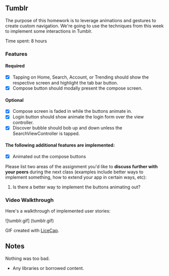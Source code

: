 ## Tumblr

The purpose of this homework is to leverage animations and gestures to create custom navigation. We're going to use the techniques from this week to implement some interactions in Tumblr.

Time spent: 8 hours

### Features

#### Required

- [X] Tapping on Home, Search, Account, or Trending should show the respective screen and highlight the tab bar button.
- [X] Compose button should modally present the compose screen.

#### Optional

- [X] Compose screen is faded in while the buttons animate in.
- [X] Login button should show animate the login form over the view controller.
- [X] Discover bubble should bob up and down unless the SearchViewController is tapped.

#### The following **additional** features are implemented:

- [X] Animated out the compose buttons

Please list two areas of the assignment you'd like to **discuss further with your peers** during the next class (examples include better ways to implement something, how to extend your app in certain ways, etc):

1. Is there a better way to implement the buttons animating out?

### Video Walkthrough 

Here's a walkthrough of implemented user stories:

![tumblr.gif] (tumblr.gif)

GIF created with [LiceCap](http://www.cockos.com/licecap/).

## Notes

Nothing was too bad.

* Any libraries or borrowed content.

